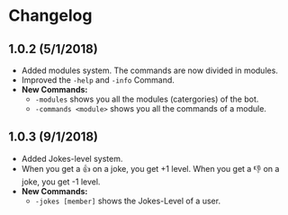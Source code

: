 # Changelog
## 1.0.2 (5/1/2018)

 - Added modules system. The commands are now divided in modules.
 - Improved the `-help` and `-info` Command.
 - **New Commands:**
   - `-modules` shows you all the modules (catergories) of the bot.
   - `-commands <module>` shows you all the commands of a module.
 
## 1.0.3 (9/1/2018)

 - Added Jokes-level system.
 - When you get a 👍 on a joke, you get +1 level. When you get a 👎 on a joke, you get -1 level.
 - **New Commands:**
   - `-jokes [member]` shows the Jokes-Level of a user.
   
